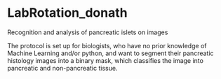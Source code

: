 # LabRotation_donath
Recognition and analysis of pancreatic islets on images 

The protocol is set up for biologists, who have no prior knowledge of Machine Learning and/or python, and want to segment their pancreatic histology images into a binary mask, 
which classifies the image into pancreatic and non-pancreatic tissue.
